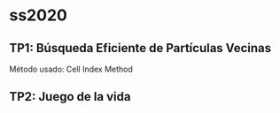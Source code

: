 # ss2020

## TP1: Búsqueda Eficiente de Partículas Vecinas
Método usado: Cell Index Method

## TP2: Juego de la vida
